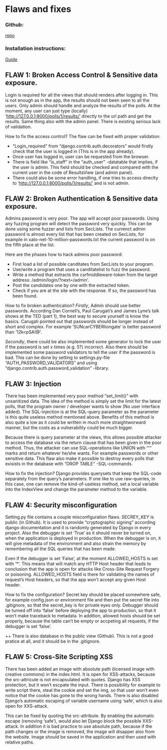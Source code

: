 # Flaws and fixes

### Github:

[repo](https://github.com/StrappedGlint13/flawsANDfixes)

### Installation instructions:

[Guide](https://github.com/StrappedGlint13/flawsANDfixes/blob/main/Installation_guide.md)

## FLAW 1: Broken Access Control & Sensitive data exposure.

Login is required for all the views that should renders after logging in. This is not enough as  in the app, the results should not been seen to all the users. Only admin should handle and analyze the results of the polls. At the moment, any user can just type (locally) ‘http://127.0.0.1:8000/polls/1/results/’ directly to the url path and get the results. Same thing also with the admin panel. There is existing serious lack of validation. 

How to fix the access control? The flaw can be fixed with proper validation:

- “Login_required” from “django.contrib.auth.decorators” would firstly check that the user is logged in (This is in the app already).
- Once user has logged in, user can be requested from the browser. 
- There is field like  “is_staff” in the “auth_user” -datatable that implies, if the user is admin. This field should be checked and compared with the current user in the code of ResultsView (and admin panel).
- There could also be some error handling, if one tries to access direclty to ‘http://127.0.0.1:8000/polls/1/results/’ and is not admin.

## FLAW 2: Broken Authentication & Sensitive data exposure. 

Admins password is very poor. The app will accept poor passwords. Using any fuzzing program will detect the password very quickly. This can be done using some fuzzer and lists from SecLists. The currenct admin password is almost every list that has been created on SecLists, for example in xato-net-10-million-passwords.txt the current password is on the fifth place at the list. 

Here are the phases how to hack admins poor password:

- First load a list of possible canditates from SecLists to your program.
- Use/write a program that uses a canditatelist to fuzz the password.
- Write a method that extracts the csrfmiddleware-token from the target address: /admin/login/?next=/admin’.
- Post the candidates one by one with the extracted token.
- Check if you are at the site with the response. If so, the password has been found.

How to fix broken authentication? *Firstly*, Admin should use better passwords. According Dan Cornell’s, Paul Carugati’s and James Lyne’s talk shows at the TED (part 1), the best way to secure yourself is know the basics. Carugati pointed out that passwords should be longer instead of short and complex. For example ‘SUNcarCYBERliongate’ is better password than ‘12k<pSA!@’.

*Secondly*, there could be also implemented some generator to lock the user if the password is set x times (e.g. 5?) incorrect. Also there should be implemented some password validators to tell the user if the password is bad. This can be done by setting to settings.py-file “AUTH_PASSWORD_VALIDATORS” and using “django.contrib.auth.password_validation” -library. 

## FLAW 3: Injection

There has been implemented very poor method “set_limit()” with unsanitized data. The idea of the method is simply set the limit for the latest polls, that the program owner / developer wants to show (No user interface added). The SQL-injection is at the SQL-query parameter as the parameter is this quite useless method mentioned above. Benefits of this method is also quite a low as it could be written in much more straightworward manner, but the costs as a vulnerability could be much bigger.  

Because there is query parameter at the views, this allows possible attacker to access the database via the return clause that has been given in the poor method. Thus, the attacker can use SQL-operations like UNION with “‘“ marks and return whatever he/she wants. For example passwords or other sensitive data. This flaw also make it possible to destroy every polls that exisists in the database with “DROP TABLE” -SQL-commands. 

How to fix the injection? Django provides querysets that keep the SQL-code separately from the query’s parameters. If one like to use raw-queries, in this case, one can remove the kind-of-useless method, set a local variable into the IndexView and change the parameter method to the variable. 
        
## FLAW 4: Security misconfiguration

Setting.py file contains a couple misconfiguration flaws. SECREY_KEY is public (in Github). It is used to provide “cryptographic signing” according django documentation and it is randomly generated by Django in every project. Also the debugger is set ‘True’ as it should never be turned on, when the application is deployed in production. When the debugger is on, it will give metadata of the environment and also strain the memory by remembering all the SQL queries that has been made. 

Even if the debugger is set ‘False’, at the moment ALLOWED_HOSTS is set with ‘*’. This means that will match any HTTP Host header that leads to conclusion that the app is open for attacks like Cross-Site Request Forgery or poisoning. ALLOWED_HOSTS field is there for validating the names of request’s Host headers, so that the app won’t accept any given Host header. 

How to fix the configuration? Secret key should be placed somewhere safe, for example config.json or environment file and then put the secret file into .gitignore, so that the secret_key is for private eyes only. Debugger should be turned off into ‘false’ before deploying the app to production, so that it won’t make traceback to metadata. In addition, allowed hosts should be set properly, because the table can’t be empty or accpeting all requests, if the debugger is set ‘false’. 

++ There is also database in the public view (Github). This is not a good pratice at all, and it should be in the .gitignore. 

## FLAW 5: Cross-Site Scripting XSS

There has been added an image with absolute path (licensed image with creative commons) in the index.html. It is open for XSS-attacks, because the src-attricute is not encapsulated with quotes. Django has XSS protection, but it won’t escpate the input. There is possibility for example to write script there, steal the cookie and set the img, so that user won’t even notice that the cookie has gone to the wrong hands. There is also disabled Django’s automatic escaping of variable username using ‘safe’, which is also open for XXS-attack.

This can be fixed by quoting the src-attribute. By enabling the automatic escape (removing ‘safe’), would also let Django block the possible XXS-attack. In addition it is bad practice to use absolute path, because if the path changes or the image is removed, the image will disapper also from the website. Image should be saved in the application and then used with relative paths. 
